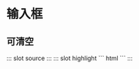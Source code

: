 # 输入框

## 可清空

<demo-block>
::: slot source
<el-input v-model="text3" placeholder="请输入内容" clearable></el-input>
:::
::: slot highlight
``` html
<x-input-text name="text3" appendElProp="clearable"></x-input-text>
```
:::
</demo-block>

<script>
export default {
    data(){
        return {
            text3:'',
        }
    }
};
</script>